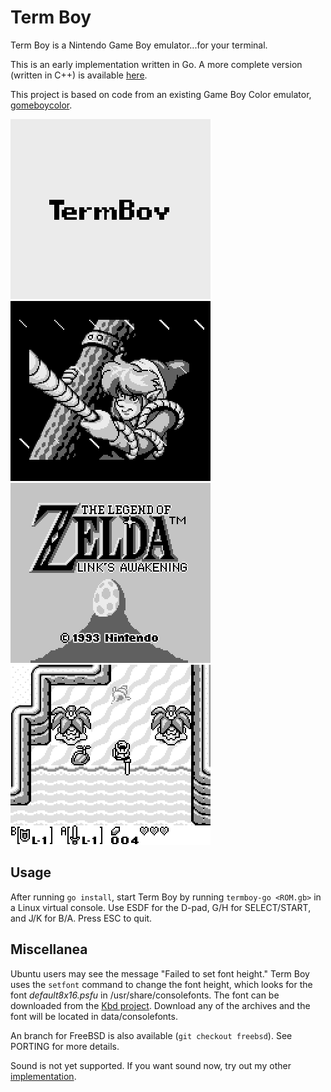 Term Boy
========

Term Boy is a Nintendo Game Boy emulator...for your terminal.

This is an early implementation written in Go. A more complete version (written
in C++) is available [here](https://github.com/dobyrch/termboy).

This project is based on code from an existing Game Boy Color emulator,
[gomeboycolor](https://github.com/djhworld/gomeboycolor).

![Boot](screenshots/screen_0.png)
![Intro](screenshots/screen_1.png)
![Title](screenshots/screen_2.png)
![Gameplay](screenshots/screen_3.png)

Usage
-----

After running `go install`, start Term Boy by running `termboy-go <ROM.gb>` in a
Linux virtual console. Use ESDF for the D-pad, G/H for SELECT/START, and J/K for
B/A.  Press ESC to quit.

Miscellanea
-----------

Ubuntu users may see the message "Failed to set font height."  Term Boy uses
the `setfont` command to change the font height, which looks for the font
*default8x16.psfu* in /usr/share/consolefonts.  The font can be downloaded from
the [Kbd project](http://kbd-project.org/download/).  Download any of the
archives and the font will be located in data/consolefonts.

An branch for FreeBSD is also available (`git checkout freebsd`).  See PORTING
for more details.

Sound is not yet supported.  If you want sound now, try out my other
[implementation](https://github.com/dobyrch/termboy).

